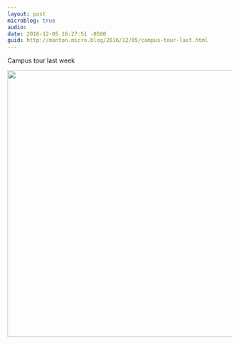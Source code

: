 ```yaml
---
layout: post
microblog: true
audio: 
date: 2016-12-05 16:27:51 -0500
guid: http://manton.micro.blog/2016/12/05/campus-tour-last.html
---
```

Campus tour last week

<img src="http://manton.micro.blog/uploads/2018/b5d5fe38bd.jpg" width="600" height="600" />
